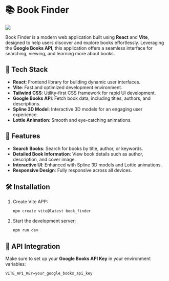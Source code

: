 # 📚 Book Finder

<img src="https://go-skill-icons.vercel.app/api/icons?i=react,vite,javascript,tailwind,googlecloud" />

Book Finder is a modern web application built using **React** and **Vite**, designed to help users discover and explore books effortlessly. Leveraging the **Google Books API**, this application offers a seamless interface for searching, viewing, and learning more about books.

## 🚀 Tech Stack
- **React**: Frontend library for building dynamic user interfaces.
- **Vite**: Fast and optimized development environment.
- **Tailwind CSS**: Utility-first CSS framework for rapid UI development.
- **Google Books API**: Fetch book data, including titles, authors, and descriptions.
- **Spline 3D Model**: Interactive 3D models for an engaging user experience.
- **Lottie Animation**: Smooth and eye-catching animations.

## 🎯 Features
- **Search Books**: Search for books by title, author, or keywords.
- **Detailed Book Information**: View book details such as author, description, and cover image.
- **Interactive UI**: Enhanced with Spline 3D models and Lottie animations.
- **Responsive Design**: Fully responsive across all devices.

## 🛠️ Installation
1. Create Vite APP:
   ```bash
   npm create vite@latest book_finder
   ```
2. Start the development server:
   ```bash
   npm run dev
   ```

## 📡 API Integration
Make sure to set up your **Google Books API Key** in your environment variables:
```
VITE_API_KEY=your_google_books_api_key
```
